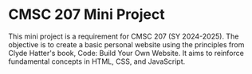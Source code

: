 # CMSC 207 Mini Project

This mini project is a requirement for CMSC 207 (SY 2024-2025). The objective is to create a basic personal website using the principles from Clyde Hatter's book, Code: Build Your Own Website. It aims to reinforce fundamental concepts in HTML, CSS, and JavaScript.
